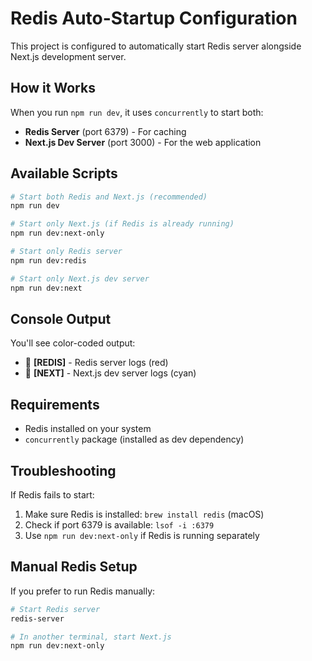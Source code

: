 # Redis Auto-Startup Configuration

This project is configured to automatically start Redis server alongside Next.js development server.

## How it Works

When you run `npm run dev`, it uses `concurrently` to start both:
- **Redis Server** (port 6379) - For caching
- **Next.js Dev Server** (port 3000) - For the web application

## Available Scripts

```bash
# Start both Redis and Next.js (recommended)
npm run dev

# Start only Next.js (if Redis is already running)
npm run dev:next-only

# Start only Redis server
npm run dev:redis

# Start only Next.js dev server
npm run dev:next
```

## Console Output

You'll see color-coded output:
- 🔴 **[REDIS]** - Redis server logs (red)
- 🔵 **[NEXT]** - Next.js dev server logs (cyan)

## Requirements

- Redis installed on your system
- `concurrently` package (installed as dev dependency)

## Troubleshooting

If Redis fails to start:
1. Make sure Redis is installed: `brew install redis` (macOS)
2. Check if port 6379 is available: `lsof -i :6379`
3. Use `npm run dev:next-only` if Redis is running separately

## Manual Redis Setup

If you prefer to run Redis manually:
```bash
# Start Redis server
redis-server

# In another terminal, start Next.js
npm run dev:next-only
```
